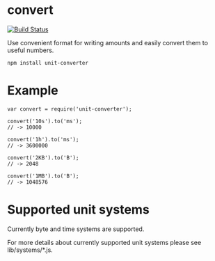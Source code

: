 # convert

[![Build Status](https://travis-ci.org/jakubknejzlik/unit-converter.svg?branch=master)](https://travis-ci.org/jakubknejzlik/unit-converter)

Use convenient format for writing amounts and easily convert them to useful numbers.

`npm install unit-converter`

# Example

    var convert = require('unit-converter');

    convert('10s').to('ms');
    // -> 10000

    convert('1h').to('ms');
    // -> 3600000

    convert('2KB').to('B');
    // -> 2048

    convert('1MB').to('B');
    // -> 1048576

# Supported unit systems

Currently byte and time systems are supported.

For more details about currently supported unit systems please see lib/systems/\*.js.
